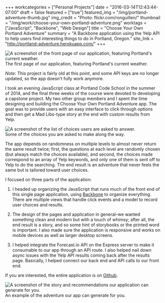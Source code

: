 +++
workcategories = ["Personal Projects"]
date = "2016-03-14T12:43:44-07:00"
draft = false
featured = ["true"]
featured_img = "/img/portland-adventure-thumb.jpg"
img_credit = "Photo: flickr.com/ronguillen/"
thumbnail = "/img/work/choose-your-own-portland-adventure.png"
worktags = ["JavaScript", "Backbone", "Web Design"]
title = "Choose Your Own Portland Adventure"
summary = "A Backbone application using the Yelp API to help users find interesting things to do in Portland, Oregon."
site_link = "http://portland-adventure.herokuapp.com/"
+++

<div class="text-center inline-image-container content-container-expanded">
  <img src="/img/work/choose-your-own-portland-adventure.png" alt="A screenshot of the front page of our application, featuring Portland's current weather." class="img-responsive img-center"></img>
  <div class="caption-container">
    <div class="inline-image-caption">The first page of our application, featuring Portland's current weather.</div>
  </div>
</div>

_Note:_ This project is fairly old at this point, and some API keys are no longer updated, so the app doesn't fully work anymore.

I took an evening JavaScript class at Portland Code School in the summer of 2014, and the final three weeks of the course were devoted to developing a capstone project. My two other group members and I spent the time designing and building the Choose Your Own Portland Adventure app. The goal was to provide users with an easy interface to click through options and then get a Mad Libs-type story at the end with custom results from Yelp.

<div class="text-center inline-image-container img-left-inline">
  <img src="/img/work/portland-adventure-2.png" alt="A screenshot of the list of choices users are asked to answer." class="img-responsive img-center"></img>
  <div class="caption-container">
    <div class="inline-image-caption">Some of the choices you are asked to make along the way.</div>
  </div>
</div>

The app depends on randomness on multiple levels to almost never return the same result twice; first, the questions at each level are randomly chosen (but always match the choices available), and second, the choices made correspond to an array of Yelp keywords, and only one of them is sent off to Yelp to do the searching. The end result is an adventure that never feels the same but is tailored toward user choices.

I focused on three parts of the application:

1. I headed up organizing the JavaScript that runs much of the front end of this single page application, using [Backbone](http://backbonejs.org/) to organize everything. There are multiple views that handle click events and a model to record user choices and results.

2. The design of the pages and application in general–we wanted something clean and modern but with a touch of whimsy; after all, the end result is a story, and so some hint of storybooks or the printed word is important. I also made sure the application is responsive and works on mobile devices as well as larger desktop screens.

3. I helped integrate the Forecast.io API on the Express server to make it consumable to our app through an API route. I also helped nail down async issues with the Yelp API results coming back after the results page. Basically, I helped connect our back end and API calls to our front end.

If you are interested, the entire application is on [Github](https://github.com/PCS-Javascript-Junkies/Capstone-Project).

<div class="text-center inline-image-container">
  <img src="/img/work/portland-adventure-1.jpg" alt="A screenshot of the story and recommendations our application can generate for you." class="img-responsive img-center"></img>
  <div class="caption-container">
    <div class="inline-image-caption">An example of the adventure our app can generate for you.</div>
  </div>
</div>
